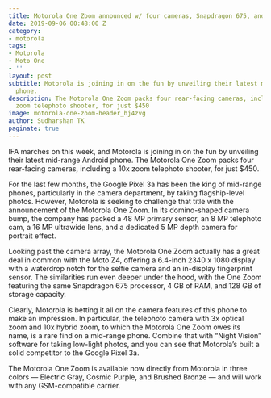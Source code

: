 ```yaml
---
title: Motorola One Zoom announced w/ four cameras, Snapdragon 675, and more
date: 2019-09-06 00:48:00 Z
category:
- motorola
tags:
- Motorola
- Moto One
- ''
layout: post
subtitle: Motorola is joining in on the fun by unveiling their latest mid-range Android
  phone.
description: The Motorola One Zoom packs four rear-facing cameras, including a 10x
  zoom telephoto shooter, for just $450
image: motorola-one-zoom-header_hj4zvg
author: Sudharshan TK
paginate: true
---
```


IFA marches on this week, and Motorola is joining in on the fun by unveiling their latest mid-range Android phone. The Motorola One Zoom packs four rear-facing cameras, including a 10x zoom telephoto shooter, for just $450.

For the last few months, the Google Pixel 3a has been the king of mid-range phones, particularly in the camera department, by taking flagship-level photos. However, Motorola is seeking to challenge that title with the announcement of the Motorola One Zoom. In its domino-shaped camera bump, the company has packed a 48 MP primary sensor, an 8 MP telephoto cam, a 16 MP ultrawide lens, and a dedicated 5 MP depth camera for portrait effect.

Looking past the camera array, the Motorola One Zoom actually has a great deal in common with the Moto Z4, offering a 6.4-inch 2340 x 1080 display with a waterdrop notch for the selfie camera and an in-display fingerprint sensor. The similarities run even deeper under the hood, with the One Zoom featuring the same Snapdragon 675 processor, 4 GB of RAM, and 128 GB of storage capacity.

Clearly, Motorola is betting it all on the camera features of this phone to make an impression. In particular, the telephoto camera with 3x optical zoom and 10x hybrid zoom, to which the Motorola One Zoom owes its name, is a rare find on a mid-range phone. Combine that with “Night Vision” software for taking low-light photos, and you can see that Motorola’s built a solid competitor to the Google Pixel 3a.

The Motorola One Zoom is available now directly from Motorola in three colors — Electric Gray, Cosmic Purple, and Brushed Bronze — and will work with any GSM-compatible carrier.
